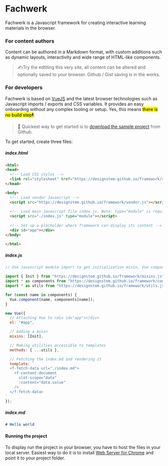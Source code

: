 # Fachwerk

Fachwerk is a Javascript framework for creating interactive learning materials in the browser.

### For content authors

Content can be authored in a Markdown format, with custom additions such as dynamic layouts, interactivity and wide range of HTML-like components.

> ✍️Try the edtiting this very site, all content can be altered and optionally saved to your browser. Github / Gist saving is in the works.

### For developers

Fachwerk is based on [VueJS](https://vuejs.org) and the latest browser technologies such as Javascript imports / exports and CSS variables. It provides an easy onboarding without any complex tooling or setup. Yes, this means <mark>there is no build step🕴️</mark>.

> 💾 Quickest way to get started is to  [download the sample project]() from Github.

To get started, create three files:

##### index.html

```html
<html>
<head>
  <!-- Load CSS styles -->
  <link rel="stylesheet" href="https://designstem.github.io/framework/styles.css">
</head>

<body>
  <!-- Load vendor Javascript -->
  <script src="https://designstem.github.io/framework/vendor.js"></script>
  
  <!-- Load main Javascript file index.js. Note: type="module" is required! -->
  <script src="./index.js" type="module"></script>
  
  <!-- Set up a placholder where framework can display its content -->
  <div id="app"></div>  
</body>

</html>
```

##### index.js

```js
// Use Javascript module import to get initialization mixin, Vue components and utility functions

import { Init } from "https://designstem.github.io/framework/mixins.js";
import * as components from "https://designstem.github.io/framework/components.js";
import * as utils from "https://designstem.github.io/framework/utils.js";

for (const name in components) {
  Vue.component(name, components[name]);
}

new Vue({
  // Attaching Vue to <div id="app"></div>
  el: "#app",

  // Adding a mixin
  mixins: [Init],

  // Making utilities accessible to templates
  methods: { ...utils },

  // Fetching the index.md and rendering it
  template: `                         
  <f-fetch-data url="./index.md">
    <f-content-document
      slot-scope="data"
      :content="data.value"
    />
  </f-fetch-data>
`
});
```

##### index.md
```md
# Hello world
```
#### Running the project

To display run the project in your browser, you have to host the files in your local server. Easiest way to do it is to install [Web Server for Chrome](https://chrome.google.com/webstore/detail/web-server-for-chrome/ofhbbkphhbklhfoeikjpcbhemlocgigb?hl=en) and point it to your project folder.